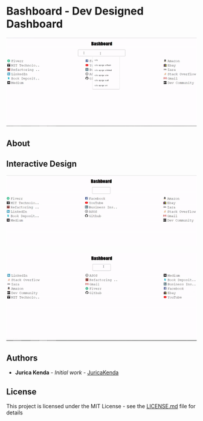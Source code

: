 # Bashboard - Dev Designed Dashboard
![](/visuals/Bashboard-command-example.gif)

## About








## Interactive Design
![](/visuals/Bashboard-welcomescreen.gif)

![](/visuals/Bashboard-open-page.gif)



## Authors

* **Jurica Kenda** - *Initial work* - [JuricaKenda](https://github.com/juricaKenda)

## License

This project is licensed under the MIT License - see the [LICENSE.md](LICENSE.md) file for details
